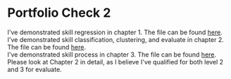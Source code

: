 # Portfolio Check 2

I've demonstrated skill regression in chapter 1. The file can be found [here](check2/Chapter_1.ipynb).
<br>
I've demonstrated skill classification, clustering, and evaluate in chapter 2. The file can be found [here](check2/Chapter_2.ipynb). 
<br>
I've demonstrated skill process in chapter 3. The file can be found [here](check2/Chapter_3.ipynb). 
<br>
Please look at Chapter 2 in detail, as I believe I've qualified for both level 2 and 3 for evaluate. 
